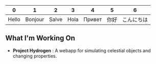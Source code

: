 | 0 | 1  | 2 | 3 | 4 | 5 | 6 |
|---------|--------|---------|---------|---------|---------|----------|
| Hello   | Bonjour | Salve   | Hola    | Привет  | 你好    | こんにちは |

##  What I'm Working On  
- **Project Hydrogen** : A webapp for simulating celestial objects and changing properties.  

